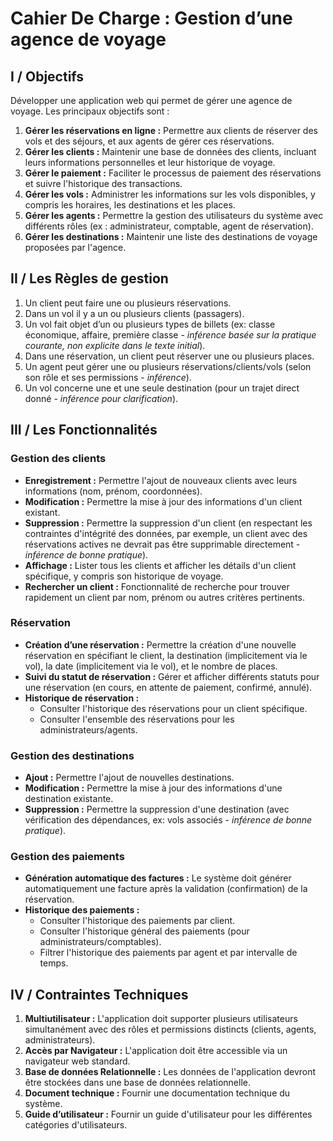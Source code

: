 # Cahier De Charge : Gestion d’une agence de voyage

## I / Objectifs

Développer une application web qui permet de gérer une agence de voyage. Les principaux objectifs sont :

1.  **Gérer les réservations en ligne :** Permettre aux clients de réserver des vols et des séjours, et aux agents de gérer ces réservations.
2.  **Gérer les clients :** Maintenir une base de données des clients, incluant leurs informations personnelles et leur historique de voyage.
3.  **Gérer le paiement :** Faciliter le processus de paiement des réservations et suivre l'historique des transactions.
4.  **Gérer les vols :** Administrer les informations sur les vols disponibles, y compris les horaires, les destinations et les places.
5.  **Gérer les agents :** Permettre la gestion des utilisateurs du système avec différents rôles (ex : administrateur, comptable, agent de réservation).
6.  **Gérer les destinations :** Maintenir une liste des destinations de voyage proposées par l'agence.

## II / Les Règles de gestion

1.  Un client peut faire une ou plusieurs réservations.
2.  Dans un vol il y a un ou plusieurs clients (passagers).
3.  Un vol fait objet d’un ou plusieurs types de billets (ex: classe économique, affaire, première classe - *inférence basée sur la pratique courante, non explicite dans le texte initial*).
4.  Dans une réservation, un client peut réserver une ou plusieurs places.
5.  Un agent peut gérer une ou plusieurs réservations/clients/vols (selon son rôle et ses permissions - *inférence*).
6.  Un vol concerne une et une seule destination (pour un trajet direct donné - *inférence pour clarification*).

## III / Les Fonctionnalités

### Gestion des clients

*   **Enregistrement :** Permettre l'ajout de nouveaux clients avec leurs informations (nom, prénom, coordonnées).
*   **Modification :** Permettre la mise à jour des informations d'un client existant.
*   **Suppression :** Permettre la suppression d'un client (en respectant les contraintes d'intégrité des données, par exemple, un client avec des réservations actives ne devrait pas être supprimable directement - *inférence de bonne pratique*).
*   **Affichage :** Lister tous les clients et afficher les détails d'un client spécifique, y compris son historique de voyage.
*   **Rechercher un client :** Fonctionnalité de recherche pour trouver rapidement un client par nom, prénom ou autres critères pertinents.

### Réservation

*   **Création d’une réservation :** Permettre la création d'une nouvelle réservation en spécifiant le client, la destination (implicitement via le vol), la date (implicitement via le vol), et le nombre de places.
*   **Suivi du statut de réservation :** Gérer et afficher différents statuts pour une réservation (en cours, en attente de paiement, confirmé, annulé).
*   **Historique de réservation :**
    *   Consulter l'historique des réservations pour un client spécifique.
    *   Consulter l'ensemble des réservations pour les administrateurs/agents.

### Gestion des destinations

*   **Ajout :** Permettre l'ajout de nouvelles destinations.
*   **Modification :** Permettre la mise à jour des informations d'une destination existante.
*   **Suppression :** Permettre la suppression d'une destination (avec vérification des dépendances, ex: vols associés - *inférence de bonne pratique*).

### Gestion des paiements

*   **Génération automatique des factures :** Le système doit générer automatiquement une facture après la validation (confirmation) de la réservation.
*   **Historique des paiements :**
    *   Consulter l'historique des paiements par client.
    *   Consulter l'historique général des paiements (pour administrateurs/comptables).
    *   Filtrer l'historique des paiements par agent et par intervalle de temps.

## IV / Contraintes Techniques

1.  **Multiutilisateur :** L'application doit supporter plusieurs utilisateurs simultanément avec des rôles et permissions distincts (clients, agents, administrateurs).
2.  **Accès par Navigateur :** L'application doit être accessible via un navigateur web standard.
3.  **Base de données Relationnelle :** Les données de l'application devront être stockées dans une base de données relationnelle.
4.  **Document technique :** Fournir une documentation technique du système.
5.  **Guide d’utilisateur :** Fournir un guide d'utilisateur pour les différentes catégories d'utilisateurs.

